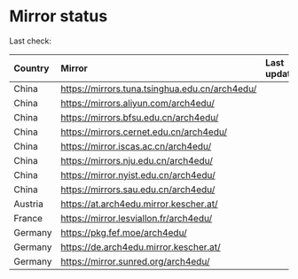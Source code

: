 <script src="./time.js"></script>
# Mirror status
Last check: <script type="text/javascript">localize(1736183947.1327236);</script>

|Country|Mirror|Last update|
|:------|:-----|:----------|
|China|https://mirrors.tuna.tsinghua.edu.cn/arch4edu/|<script type="text/javascript">localize(1736145901);</script>|
|China|https://mirrors.aliyun.com/arch4edu/|<script type="text/javascript">localize(1736145901);</script>|
|China|https://mirrors.bfsu.edu.cn/arch4edu/|<script type="text/javascript">localize(1736145901);</script>|
|China|https://mirrors.cernet.edu.cn/arch4edu/|<script type="text/javascript">localize(1736145901);</script>|
|China|https://mirror.iscas.ac.cn/arch4edu/|<script type="text/javascript">localize(1736102157);</script>|
|China|https://mirrors.nju.edu.cn/arch4edu/|<script type="text/javascript">localize(1736063209);</script>|
|China|https://mirror.nyist.edu.cn/arch4edu/|<script type="text/javascript">localize(1736145901);</script>|
|China|https://mirrors.sau.edu.cn/arch4edu/|<script type="text/javascript">localize(1731653531);</script>|
|Austria|https://at.arch4edu.mirror.kescher.at/|<script type="text/javascript">localize(1736145901);</script>|
|France|https://mirror.lesviallon.fr/arch4edu/|<script type="text/javascript">localize(1736102157);</script>|
|Germany|https://pkg.fef.moe/arch4edu/|<script type="text/javascript">localize(1736145901);</script>|
|Germany|https://de.arch4edu.mirror.kescher.at/|<script type="text/javascript">localize(1736145901);</script>|
|Germany|https://mirror.sunred.org/arch4edu/|<script type="text/javascript">localize(1736145901);</script>|

<script src="./tablefilter/tablefilter.js"></script>
<script src="./table.js"></script>